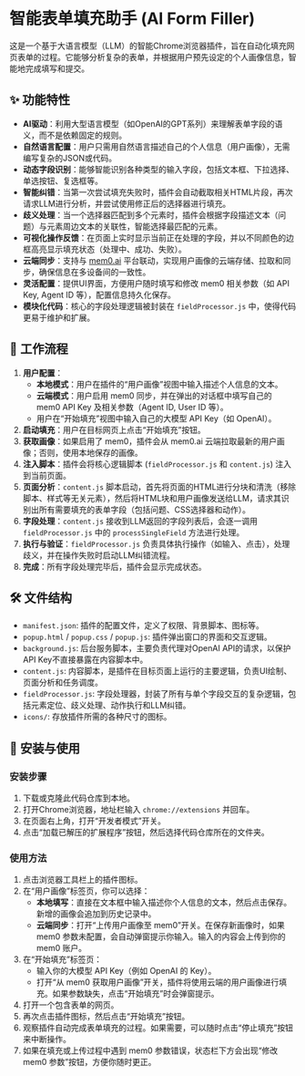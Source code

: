 # 智能表单填充助手 (AI Form Filler)

这是一个基于大语言模型（LLM）的智能Chrome浏览器插件，旨在自动化填充网页表单的过程。它能够分析复杂的表单，并根据用户预先设定的个人画像信息，智能地完成填写和提交。

## ✨ 功能特性

- **AI驱动**：利用大型语言模型（如OpenAI的GPT系列）来理解表单字段的语义，而不是依赖固定的规则。
- **自然语言配置**：用户只需用自然语言描述自己的个人信息（用户画像），无需编写复杂的JSON或代码。
- **动态字段识别**：能够智能识别各种类型的输入字段，包括文本框、下拉选择、单选按钮、复选框等。
- **智能纠错**：当第一次尝试填充失败时，插件会自动截取相关HTML片段，再次请求LLM进行分析，并尝试使用修正后的选择器进行填充。
- **歧义处理**：当一个选择器匹配到多个元素时，插件会根据字段描述文本（问题）与元素周边文本的关联性，智能选择最匹配的元素。
- **可视化操作反馈**：在页面上实时显示当前正在处理的字段，并以不同颜色的边框高亮显示填充状态（处理中、成功、失败）。
- **云端同步**：支持与 [mem0.ai](https://mem0.ai) 平台联动，实现用户画像的云端存储、拉取和同步，确保信息在多设备间的一致性。
- **灵活配置**：提供UI界面，方便用户随时填写和修改 mem0 相关参数（如 API Key, Agent ID 等），配置信息持久化保存。
- **模块化代码**：核心的字段处理逻辑被封装在 `fieldProcessor.js` 中，使得代码更易于维护和扩展。

## 🚀 工作流程

1.  **用户配置**：
    - **本地模式**：用户在插件的“用户画像”视图中输入描述个人信息的文本。
    - **云端模式**：用户启用 mem0 同步，并在弹出的对话框中填写自己的 mem0 API Key 及相关参数（Agent ID, User ID 等）。
    - 用户在“开始填充”视图中输入自己的大模型 API Key（如 OpenAI）。
2.  **启动填充**：用户在目标网页上点击“开始填充”按钮。
3.  **获取画像**：如果启用了 mem0，插件会从 mem0.ai 云端拉取最新的用户画像；否则，使用本地保存的画像。
4.  **注入脚本**：插件会将核心逻辑脚本 (`fieldProcessor.js` 和 `content.js`) 注入到当前页面。
5.  **页面分析**：`content.js` 脚本启动，首先将页面的HTML进行分块和清洗（移除脚本、样式等无关元素），然后将HTML块和用户画像发送给LLM，请求其识别出所有需要填充的表单字段（包括问题、CSS选择器和动作）。
6.  **字段处理**：`content.js` 接收到LLM返回的字段列表后，会逐一调用 `fieldProcessor.js` 中的 `processSingleField` 方法进行处理。
7.  **执行与验证**：`fieldProcessor.js` 负责具体执行操作（如输入、点击），处理歧义，并在操作失败时启动LLM纠错流程。
8.  **完成**：所有字段处理完毕后，插件会显示完成状态。

## 🛠️ 文件结构

- `manifest.json`: 插件的配置文件，定义了权限、背景脚本、图标等。
- `popup.html` / `popup.css` / `popup.js`: 插件弹出窗口的界面和交互逻辑。
- `background.js`: 后台服务脚本，主要负责代理对OpenAI API的请求，以保护API Key不直接暴露在内容脚本中。
- `content.js`: 内容脚本，是插件在目标页面上运行的主要逻辑，负责UI绘制、页面分析和任务调度。
- `fieldProcessor.js`: 字段处理器，封装了所有与单个字段交互的复杂逻辑，包括元素定位、歧义处理、动作执行和LLM纠错。
- `icons/`: 存放插件所需的各种尺寸的图标。

## 🔧 安装与使用

### 安装步骤

1.  下载或克隆此代码仓库到本地。
2.  打开Chrome浏览器，地址栏输入 `chrome://extensions` 并回车。
3.  在页面右上角，打开“开发者模式”开关。
4.  点击“加载已解压的扩展程序”按钮，然后选择代码仓库所在的文件夹。

### 使用方法

1.  点击浏览器工具栏上的插件图标。
2.  在“用户画像”标签页，你可以选择：
    - **本地填写**：直接在文本框中输入描述你个人信息的文本，然后点击保存。新增的画像会追加到历史记录中。
    - **云端同步**：打开“上传用户画像至 mem0”开关。在保存新画像时，如果 mem0 参数未配置，会自动弹窗提示你输入。输入的内容会上传到你的 mem0 账户。
3.  在“开始填充”标签页：
    - 输入你的大模型 API Key（例如 OpenAI 的 Key）。
    - 打开“从 mem0 获取用户画像”开关，插件将使用云端的用户画像进行填充。如果参数缺失，点击“开始填充”时会弹窗提示。
4.  打开一个包含表单的网页。
5.  再次点击插件图标，然后点击“开始填充”按钮。
6.  观察插件自动完成表单填充的过程。如果需要，可以随时点击“停止填充”按钮来中断操作。
7.  如果在填充或上传过程中遇到 mem0 参数错误，状态栏下方会出现“修改 mem0 参数”按钮，方便你随时更正。
